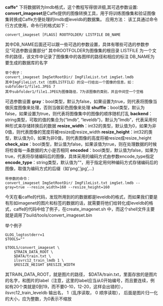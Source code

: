 **caffe*** 下将数据转为lmdb格式，这个教程写得很详细,其可选参数设置:
**convert_imageset**是Caffe提供的图像转换工具，用于将训练图像集和验证图像集转换成Caffe方便处理的lmdb或leveldb的数据集。
应用方法：
该工具通过命令行方式使用，命令行的格式如下：

```
convert_imageset [FLAGS] ROOTFOLDER/ LISTFILE DB_NAME
```

其中DB_NAME后面还可以跟一些可选的参数设置，具体有哪些可选的参数参见“可选参数设置部分”
其中ROOTFOLDER为图像集的根目录
LISTFILE 为一个文件的路径，该文件中记录了图像集中的各图样的路径和相应的标注
DB_NAME为要生成的数据库的名字

```
举个例子：
convert_imageset ImgSetRootDir/ ImgFileList.txt imgSet.lmdb
其中ImgFileList.txt（也即LISTFILE）的没一行给出一个图像的信息，如：subfolder1/file1.JPEG 7
其中subfolder1/file1.JPEG为图像路径，7为该图像的类别，并且中间空一个空格
```



可选参数设置
**gray**：bool类型，默认为false，如果设置为true，则代表将图像当做灰度图像来处理，否则当做彩色图像来处理
**shuffle**：bool类型，默认为false，如果设置为true，则代表将图像集中的图像的顺序随机打乱
**backend**：string类型，可取的值的集合为{“lmdb”, “leveldb”}，默认为”lmdb”，代表采用何种形式来存储转换后的数据
**resize_width**：int32的类型，默认值为0，如果为非0值，则代表图像的宽度将被resize成resize_width
**resize_height**：int32的类型，默认值为0，如果为非0值，则代表图像的高度将被resize成resize_height
**check_size**：bool类型，默认值为false，如果该值为true，则在处理数据的时候将检查每一条数据的大小是否相同
**encoded**：bool类型，默认值为false，如果为true，代表将存储编码后的图像，具体采用的编码方式由参数encode_type指定
**encode_type**：string类型，默认值为”“，用于指定用何种编码方式存储编码后的图像，取值为编码方式的后缀（如’png’,’jpg’,…)

```
带参数的命令：
convert_imageset ImgSetRootDir/ ImgFileList.txt imgSet.lmdb --gray=true --resize_width=160 --resize_height=160
```

今天在看caffe的代码，发现所用到的的数据都是leveldb的格式，而如果我们要是有形如imagenet的图片和标签的数据的话，就需要将他们给转化成leveldb的格式，caffe的代码中给了例子，在create_imagenet.sh 中，而这个shell文件主要就是调用了build/tools/convert_imageset.bin

举个例子

```
GLOG_logtostderr=1
$TOOLS=""

$TOOLS/convert_imageset \
	$TRAIN_DATA_ROOT \
	$DATA/train.txt \
	ilsvrc12_train_lmdb 1 \
	$RESIZE_HEIGHT $RESIZE_WIDTH
```

其TRAIN_DATA_ROOT，就是图片的路径， $DATA/train.txt，里面存放的是图片的名字，和图片的label（注意，这里的label应当从0开始编号，而且要连续，例如有20个类就是0到19，而不要0-10，12-20，这样会出错的）， ilsvrc12_train_leveldb 输出名， 1（乱序读取， 0 顺序读取）， 后面是图片归一化的大小，应为整数，为0表示不缩放
